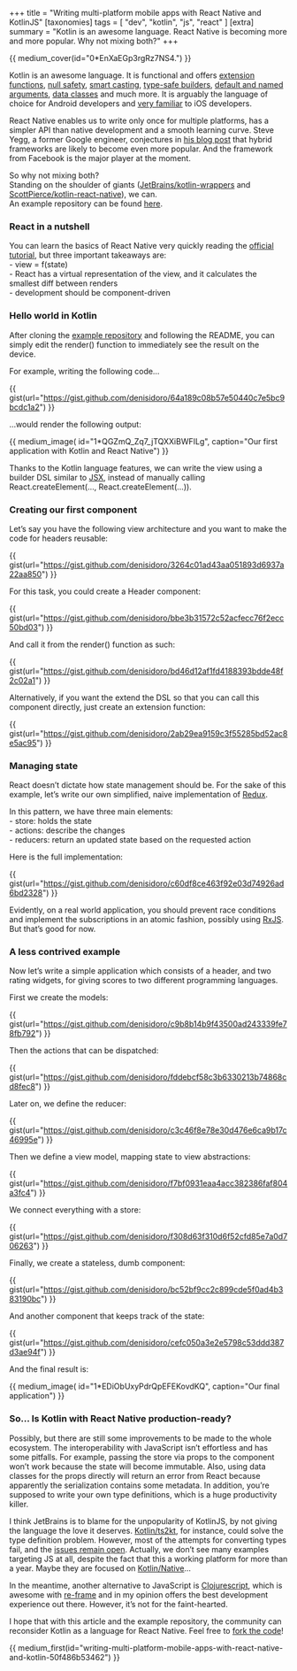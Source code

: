 +++
title = "Writing multi-platform mobile apps with React Native and KotlinJS"
[taxonomies]
tags = [ "dev", "kotlin", "js", "react" ]
[extra]
summary = "Kotlin is an awesome language. React Native is becoming more and more popular. Why not mixing both?"
+++

{{ medium_cover(id="0*EnXaEGp3rgRz7NS4.") }}

Kotlin is an awesome language. It is functional and offers [extension functions](https://kotlinlang.org/docs/reference/extensions.html), [null safety](https://kotlinlang.org/docs/reference/null-safety.html), [smart casting](https://www.callicoder.com/kotlin-type-checks-smart-casts/), [type-safe builders](https://kotlinlang.org/docs/reference/type-safe-builders.html), [default and named arguments](https://www.callicoder.com/kotlin-functions/), [data classes](https://www.callicoder.com/kotlin-functions/) and much more. It is arguably the language of choice for Android developers and [very familiar](http://nilhcem.com/swift-is-like-kotlin/) to iOS developers.

React Native enables us to write only once for multiple platforms, has a simpler API than native development and a smooth learning curve. Steve Yegg, a former Google engineer, conjectures in [his blog post](https://medium.com/@steve.yegge/who-will-steal-android-from-google-af3622b6252e) that hybrid frameworks are likely to become even more popular. And the framework from Facebook is the major player at the moment.

So why not mixing both?   
Standing on the shoulder of giants ([JetBrains/kotlin-wrappers](https://github.com/JetBrains/kotlin-wrappers/tree/master/kotlin-react) and [ScottPierce/kotlin-react-native](https://github.com/ScottPierce/kotlin-react-native)), we can.   
An example repository can be found [here](https://github.com/denisidoro/korn).

### React in a nutshell

You can learn the basics of React Native very quickly reading the [official tutorial](https://facebook.github.io/react-native/docs/tutorial.html), but three important takeaways are:  
\- view = f(state)   
\- React has a virtual representation of the view, and it calculates the smallest diff between renders  
\- development should be component-driven

### Hello world in Kotlin

After cloning the [example repository](https://github.com/denisidoro/korn) and following the README, you can simply edit the render() function to immediately see the result on the device.

For example, writing the following code…

{{ gist(url="https://gist.github.com/denisidoro/64a189c08b57e50440c7e5bc9bcdc1a2") }}

…would render the following output:

{{ medium_image(
    id="1*QGZmQ_Zq7_jTQXXiBWFILg",
    caption="Our first application with Kotlin and React Native") }}

Thanks to the Kotlin language features, we can write the view using a builder DSL similar to [JSX](https://reactjs.org/docs/jsx-in-depth.html), instead of manually calling React.createElement(…, React.createElement(…)).

### Creating our first component

Let’s say you have the following view architecture and you want to make the code for headers reusable:

{{ gist(url="https://gist.github.com/denisidoro/3264c01ad43aa051893d6937a22aa850") }}

For this task, you could create a Header component:

{{ gist(url="https://gist.github.com/denisidoro/bbe3b31572c52acfecc76f2ecc50bd03") }}

And call it from the render() function as such:

{{ gist(url="https://gist.github.com/denisidoro/bd46d12af1fd4188393bdde48f2c02a1") }}

Alternatively, if you want the extend the DSL so that you can call this component directly, just create an extension function:

{{ gist(url="https://gist.github.com/denisidoro/2ab29ea9159c3f55285bd52ac8e5ac95") }}

### Managing state

React doesn’t dictate how state management should be. For the sake of this example, let’s write our own simplified, naive implementation of [Redux](https://redux.js.org).

In this pattern, we have three main elements:  
\- store: holds the state  
\- actions: describe the changes  
\- reducers: return an updated state based on the requested action

Here is the full implementation:

{{ gist(url="https://gist.github.com/denisidoro/c60df8ce463f92e03d74926ad6bd2328") }}

Evidently, on a real world application, you should prevent race conditions and implement the subscriptions in an atomic fashion, possibly using [RxJS](https://github.com/reactivex/rxjs). But that’s good for now.

### A less contrived example

Now let’s write a simple application which consists of a header, and two rating widgets, for giving scores to two different programming languages.

First we create the models:

{{ gist(url="https://gist.github.com/denisidoro/c9b8b14b9f43500ad243339fe78fb792") }}

Then the actions that can be dispatched:

{{ gist(url="https://gist.github.com/denisidoro/fddebcf58c3b6330213b74868cd8fec8") }}

Later on, we define the reducer:

{{ gist(url="https://gist.github.com/denisidoro/c3c46f8e78e30d476e6ca9b17c46995e") }}

Then we define a view model, mapping state to view abstractions:

{{ gist(url="https://gist.github.com/denisidoro/f7bf0931eaa4acc382386faf804a3fc4") }}

We connect everything with a store:

{{ gist(url="https://gist.github.com/denisidoro/f308d63f310d6f52cfd85e7a0d706263") }}

Finally, we create a stateless, dumb component:

{{ gist(url="https://gist.github.com/denisidoro/bc52bf9cc2c899cde5f0ad4b383190bc") }}

And another component that keeps track of the state:

{{ gist(url="https://gist.github.com/denisidoro/cefc050a3e2e5798c53ddd387d3ae94f") }}

And the final result is:

{{ medium_image(
    id="1*EDiObUxyPdrQpEFEKovdKQ",
    caption="Our final application") }}

### So… Is Kotlin with React Native production-ready?

Possibly, but there are still some improvements to be made to the whole ecosystem. The interoperability with JavaScript isn’t effortless and has some pitfalls. For example, passing the store via props to the component won’t work because the state will become immutable. Also, using data classes for the props directly will return an error from React because apparently the serialization contains some metadata. In addition, you’re supposed to write your own type definitions, which is a huge productivity killer.

I think JetBrains is to blame for the unpopularity of KotlinJS, by not giving the language the love it deserves. [Kotlin/ts2kt](https://github.com/Kotlin/ts2kt), for instance, could solve the type definition problem. However, most of the attempts for converting types fail, and the [issues remain open](https://github.com/Kotlin/ts2kt/issues). Actually, we don’t see many examples targeting JS at all, despite the fact that this a working platform for more than a year. Maybe they are focused on [Kotlin/Native](https://kotlinlang.org/docs/reference/native-overview.html)…

In the meantime, another alternative to JavaScript is [Clojurescript](https://clojurescript.org/), which is awesome with [re-frame](https://github.com/Day8/re-frame) and in my opinion offers the best development experience out there. However, it’s not for the faint-hearted.

I hope that with this article and the example repository, the community can reconsider Kotlin as a language for React Native. Feel free to [fork the code](https://github.com/denisidoro/korn)!

{{ medium_first(id="writing-multi-platform-mobile-apps-with-react-native-and-kotlin-50f486b53462") }}
